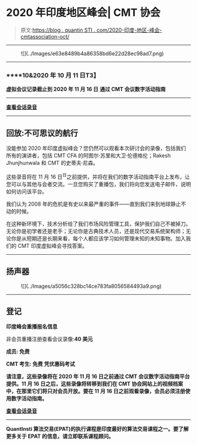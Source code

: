 # 2020 年印度地区峰会| CMT 协会

> 原文:[https://blog . quantin STI . com/2020-印度-地区-峰会-cmtassociation-oct/](https://blog.quantinsti.com/2020-india-regional-summit-cmtassociation-oct/)

* * *

<figure class="kg-card kg-image-card">![](../Images/e63e8489b4a86358bd6e22d28ec98ad7.png)</figure>

* * *

### ****10&2020 年 10 月 11 日**T3】**

****虚拟会议记录截止到 2020 年 11 月 16 日****
****通过 CMT 会议数字活动指南****

* * *

[**查看会话录音**](https://cmtassociation.org/events/2020-india-regional-summit/?source=QuantInsti)

* * *

## 回放:不可思议的航行

没能参加 2020 年印度虚拟峰会？您仍然可以观看本次研讨会的录像，包括我们所有的演讲者，包括 CMT CFA 的阿图尔·苏里和大卫·伦德格伦；Rakesh Jhunjhunwala 和 CMT 的史蒂夫·尼森。

这些录音将在 11 月 16 日<sup>日</sup>之前提供，并将在我们的数字活动指南平台上发布，让您可以与其他与会者交流。一旦您购买了重播包，我们将向您发送电子邮件，说明如何访问该平台。

我们认为 2008 年的危机是有史以来最严重的事件——直到我们来到地球静止不动的时候。

在这种新环境下，技术分析给了我们市场风险管理工具，保护我们自己不被掉刀。无论你是初学者还是老手；无论你是古典技术人员，还是现代交易系统架构师；无论你是从短期还是长期来看，每个人都应该学习如何管理未知的未知事物。加入我们的 CMT 印度虚拟峰会寻找答案。

* * *

## **扬声器**

<figure class="kg-card kg-image-card kg-width-full">![](../Images/a5056c328bc14ce783fa8056584493a9.png)</figure>

* * *

## 登记

****印度峰会重播报名信息****

非会员重播注册查看会议录像:****40 美元****

**成员: ****免费******

**CMT 考生: ****免费**** 凭优惠码考试**

**请注意，这些录像将在 2020 年 11 月 16 日之前通过 CMT 会议数字活动指南平台提供。11 月 16 日之后，这些录像将转移到我们在 CMT 协会网站上的视频档案中，在那里它们将只对会员开放。要在 11 月 16 日之前观看录像，会员必须注册使用数字活动指南。**

**[**查看会话录音**](https://cmtassociation.org/events/2020-india-regional-summit/?source=QuantInsti)**

* * *

**QuantInsti 算法交易(EPAT)的执行课程是印度最好的算法交易课程之一。要了解更多关于 EPAT 的信息，请立即联系课程顾问。**